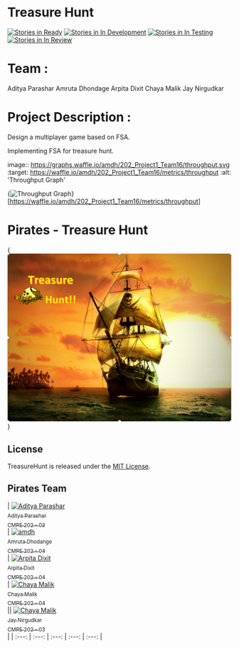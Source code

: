 # Treasure Hunt
[![Stories in Ready](https://badge.waffle.io/amdh/202_Project1_Team16.png?label=ready&title=Ready)](http://waffle.io/amdh/202_Project1_Team16)
[![Stories in In Development](https://badge.waffle.io/amdh/202_Project1_Team16.png?label=readytitle=In%20Progress)](http://waffle.io/amdh/202_Project1_Team16)
[![Stories in In Testing](https://badge.waffle.io/amdh/202_Project1_Team16.png?label=ready&title=In%20Testing)](http://waffle.io/amdh/202_Project1_Team16)
[![Stories in In Review](https://badge.waffle.io/amdh/202_Project1_Team16.png?label=ready&title=In%20Review)](http://waffle.io/amdh/202_Project1_Team16)

# Team :
Aditya Parashar
Amruta Dhondage
Arpita Dixit
Chaya Malik
Jay Nirgudkar

# Project Description :

Design a multiplayer game based on FSA.

Implementing FSA for treasure hunt.




image:: https://graphs.waffle.io/amdh/202_Project1_Team16/throughput.svg 
 :target: https://waffle.io/amdh/202_Project1_Team16/metrics/throughput 
 :alt: 'Throughput Graph'
 
 
 
 {<img alt='Throughput Graph' src='https://graphs.waffle.io/amdh/202_Project1_Team16/throughput.svg' />}[https://waffle.io/amdh/202_Project1_Team16/metrics/throughput]
 
 
# Pirates - Treasure Hunt


 {<img alt="Welcome to TreasureHunt" src="202-team16/images/HomeScreenBackground.PNG" />}

## License

TreasureHunt is released under the [MIT License](https://github.com/amdh/202_Project1_Team16/blob/master/LICENSE.md).

## Pirates Team

| [![Aditya Parashar](https://avatars.githubusercontent.com/AdityaParashar93?s=100)<br /><sub>Aditya Parashar<br />CMPE 202 - 03</sub>](https://github.com/AdityaParashar93)<br /> | [![amdh](https://avatars.githubusercontent.com/https://github.com/amdh?s=100)<br /><sub>Amruta Dhodange<br />CMPE 202 - 04</sub>](https://github.com/amdh)<br /> | [![Arpita Dixit](https://avatars.githubusercontent.com/arpitadixit?s=100)<br /><sub>Arpita Dixit<br />CMPE 202 - 04</sub>](https://github.com/ArpitaDixit)<br />| [![Chaya Malik](https://avatars.githubusercontent.com/Chaya16?s=100)<br /><sub>Chaya Malik<br />CMPE 202 - 04</sub>](https://github.com/Chaya16)<br />|| [![Chaya Malik](https://avatars.githubusercontent.com/jnirgudkar1?s=100)<br /><sub>Jay Nirgudkar<br />CMPE 202 - 03</sub>](https://github.com/jnirgudkar1)<br />|
| :---: | :---: | :---: | :---: | :---: |
